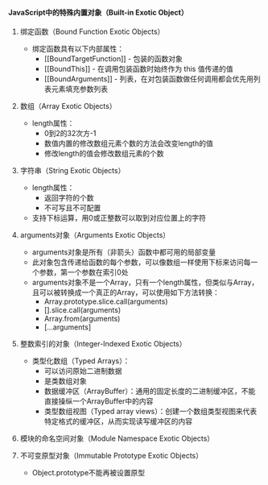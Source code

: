 #### JavaScript中的特殊内置对象（Built-in Exotic Object）

1. 绑定函数（Bound Function Exotic Objects）
    * 绑定函数具有以下内部属性：
        * [[BoundTargetFunction]] - 包装的函数对象
        * [[BoundThis]] - 在调用包装函数时始终作为 this 值传递的值
        * [[BoundArguments]] - 列表，在对包装函数做任何调用都会优先用列表元素填充参数列表

2. 数组（Array Exotic Objects）
    * length属性：
        * 0到2的32次方-1
        * 数值内置的修改数组元素个数的方法会改变length的值
        * 修改length的值会修改数组元素的个数

3. 字符串（String Exotic Objects）
    * length属性：
        * 返回字符的个数
        * 不可写且不可配置
    * 支持下标运算，用0或正整数可以取到对应位置上的字符

4. arguments对象（Arguments Exotic Objects）
    * arguments对象是所有（非箭头）函数中都可用的局部变量
    * 此对象包含传递给函数的每个参数，可以像数组一样使用下标来访问每一个参数，第一个参数在索引0处
    * arguments对象不是一个Array，只有一个length属性，但类似与Array，且可以被转换成一个真正的Array，可以使用如下方法转换：
        * Array.prototype.slice.call(arguments)
        * [].slice.call(arguments)
        * Array.from(arguments)
        * [...arguments]

5. 整数索引的对象（Integer-Indexed Exotic Objects）
    * 类型化数组（Typed Arrays）：
        * 可以访问原始二进制数据
        * 是类数组对象
        * 数据缓冲区（ArrayBuffer）：通用的固定长度的二进制缓冲区，不能直接操纵一个ArrayBuffer中的内容
        * 类型数组视图（Typed array views）：创建一个数组类型视图来代表特定格式的缓冲区，从而实现读写缓冲区的内容

6. 模块的命名空间对象（Module Namespace Exotic Objects）

7. 不可变原型对象（Immutable Prototype Exotic Objects）
    * Object.prototype不能再被设置原型
    